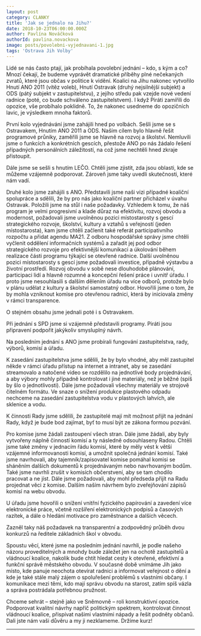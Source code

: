 ```yaml
---
layout: post
category: CLANKY
title: 'Jak se jednalo na Jihu?'
date: 2018-10-23T06:00:00.000Z
author: Pavlína Nováčková
authorId: pavlina.novackova
image: posts/povolebni-vyjednavani-1.jpg
tags: 'Ostrava Jih Volby'
---
```


Lidé se nás často ptají, jak probíhala povolební jednání – kdo, s kým a co? Mnozí čekají, že budeme vyprávět dramatické příběhy plné nečekaných zvratů, které jsou občas v politice k vidění. Koalici na Jihu nakonec vytvořilo Hnutí ANO 2011 (vítěz voleb), Hnutí Ostravak (druhý nejsilnější subjekt) a ODS (pátý subjekt v zastupitelstvu), z jejího středu pak vzejde nové vedení radnice (poté, co bude schváleno zastupitelstvem). I když Piráti zamířili do opozice, vše probíhalo poklidně. To, že nakonec usedneme do opozičních lavic, je výsledkem mnoha faktorů. 

První kolo vyjednávání jsme zahájili hned po volbách. Sešli jsme se s Ostravakem, Hnutím ANO 2011 a ODS. Naším cílem bylo hlavně řešit programové průniky, zaměřili jsme se hlavně na rozvoj a školství. Nemluvili jsme o funkcích a konkrétních gescích, přestože ANO po nás žádalo řešení případných personálních záležitostí, na což jsme nechtěli hned zkraje přistoupit.

Dále jsme se sešli s hnutím LEČO. Chtěli jsme zjistit, zda jsou oblasti, kde se můžeme vzájemně podporovat. Zároveň jsme taky uvedli skutečnosti, které nám vadí.

Druhé kolo jsme zahájili s ANO. Představili jsme naši vizi případné koaliční spolupráce a sdělili, že by pro nás jako koaliční partner přicházel v úvahu Ostravak. Položili jsme na stůl i naše požadavky. Vzhledem k tomu, že náš program je velmi progresivní a klade důraz na efektivitu, rozvoj obvodu a modernost, požadovali jsme uvolněnou pozici místostarosty s gescí strategického rozvoje, školství, kultury a vztahů s veřejností (jeden místostarosta), kam jsme chtěli začlenit také referát participativního rozpočtu a přidat agendu MA21. Z odboru hospodářské správy jsme chtěli vyčlenit oddělení informačních systémů a zařadit jej pod odbor strategického rozvoje pro efektivnější komunikaci a úkolování během realizace části programu týkající se otevřené radnice. Další uvolněnou pozici místostarosty s gescí jsme požadovali investice, případně výstavbu a životní prostředí. Rozvoj obvodu v sobě nese dlouhodobé plánování, participaci lidí a hlavně rozumné a koncepční řešení práce i uvnitř úřadu. I proto jsme nesouhlasili s dalším dělením úřadu na více odborů, protože bylo v plánu udělat z kultury a školství samostatný odbor. Hovořili jsme o tom, že by mohla vzniknout komise pro otevřenou radnici, která by iniciovala změny v rámci transparence. 

O stejném obsahu jsme jednali poté i s Ostravakem.

Při jednání s SPD jsme si vzájemně představili programy. Piráti jsou připravení podpořit jakýkoliv smysluplný návrh.

Na posledním jednání s ANO jsme probírali fungování zastupitelstva, rady, výborů, komisí a úřadu. 

K zasedání zastupitelstva jsme sdělili, že by bylo vhodné, aby měl zastupitel někde v rámci úřadu přístup na internet a intranet, aby se zasedání streamovalo a natočené video se rozdělilo na jednotlivé body projednávání, a aby výbory mohly případně kontrolovat i jiné materiály, než je běžné (spíš by šlo o jednotlivosti). Dále jsme požadovali všechny materiály ve strojově čitelném formátu. Ve snaze o snížení produkce plastového odpadu nechceme na zasedání zastupitelstva vodu v plastových lahvích, ale sklenice a vodu.

K činnosti Rady jsme sdělili, že zastupitelé mají mít možnost přijít na jednání Rady, když je bude bod zajímat, byť to musí být ze zákona formou pozvání.

Pro komise jsme žádali zastoupení všech stran. Dále jsme žádali, aby byly vytvořeny náplně činností komisí a ty následně odsouhlaseny Radou. Chtěli jsme také změny v jednacím řádu komisí, které by měly vést k větší vzájemné informovanosti komisí, a umožnit společná jednání komisí. Také jsme navrhovali, aby tajemník/zapisovatel komise pomáhal komisi se sháněním dalších dokumentů k projednávaným nebo navrhovaným bodům. Také jsme navrhli zrušit v komisích občerstvení, aby se tam chodilo pracovat a ne jíst. Dále jsme požadovali, aby mohl předseda přijít na Radu projednat věci z komise. Dalším naším návrhem bylo zveřejňování zápisů komisí na webu obvodu.

U úřadu jsme hovořili o snížení vnitřní fyzického papírování a zavedení více elektronické práce, včetně rozšíření elektronických podpisů a časových razítek, a dále o hledání motivace pro zaměstnance a dalších věcech. 

Zazněl taky náš požadavek na transparentní a zodpovědný průběh dvou konkurzů na ředitele základních škol v obvodu.

Spoustu věcí, které jsme na posledním jednání navrhli, je podle našeho názoru proveditelných a mnohdy bude záležet jen na ochotě zastupitelů a vládnoucí koalice, nakolik bude chtít hledat cesty k otevřené, efektivní a funkční správě městského obvodu. V současné době vnímáme Jih jako místo, kde panuje neochota otevírat radnici a informovat veřejnost o dění a kde je také stále malý zájem o spoluřešení problémů s vlastními občany. I komunikace mezi těmi, kdo mají správu obvodu na starost, zatím spíš vázla a správa postrádala potřebnou pružnost.

Chceme sehrát – stejně jako ve Sněmovně – roli konstruktivní opozice. Podporovat kvalitní návrhy napříč politickým spektrem, kontrolovat činnost vládnoucí koalice, přispívat našimi vlastními nápady a řešit podněty občanů. Dali jste nám vaši důvěru a my ji nezklameme. Držíme kurz!

---
